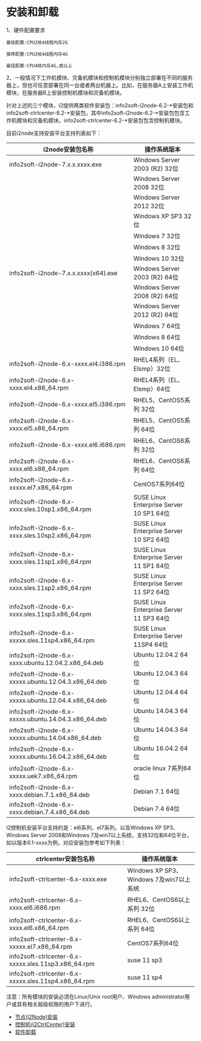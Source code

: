 # 安装和卸载

1、硬件配置要求

```
最低配置:CPU2核4线程内存2G

推荐配置:CPU2核4线程内存4G

最佳配置:CPU4核内存4G,或以上
```

2、一般情况下工作机模块、灾备机模块和控制机模块分别独立部署在不同的服务器上，但也可任意部署在同一台或者两台机器上。比如，在服务器A上安装工作机模块，在服务器B上安装控制机模块和灾备机模块。

针对上述的三个模块，i2提供两类软件安装包：info2soft-i2node-6.2-\*安装包和info2soft-ctrlcenter-6.2-\*安装包，其中info2soft-i2node-6.2-\*安装包包含工作机模块和灾备机模块，info2soft-ctrlcenter-6.2-\*安装包包含控制机模块。

目前i2node支持安装平台支持列表如下：

| i2node安装包名称 | 操作系统版本 |
| --- | --- |
| info2soft-i2node-7.x.x.xxxx.exe | Windows Server 2003 \(R2\) 32位 |
|  | Windows Server 2008 32位 |
|  | Windows Server 2012 32位 |
|  | Windows XP SP3 32位 |
|  | Windows 7 32位 |
|  | Windows 8 32位 |
|  | Windows 10 32位 |
| info2soft-i2node-7.x.x.xxxx\(x64\).exe | Windows Server 2003 \(R2\) 64位 |
|  | Windows Server 2008 \(R2\) 64位 |
|  | Windows Server 2012 \(R2\) 64位 |
|  | Windows 7 64位 |
|  | Windows 8 64位 |
|  | Windows 10 64位 |
| info2soft-i2node-6.x-xxxx.el4.i386.rpm | RHEL4系列（EL、Elsmp）32位 |
| info2soft-i2node-6.x-xxxx.el4.x86\_64.rpm | RHEL4系列（EL、Elsmp）64位 |
| info2soft-i2node-6.x-xxxx.el5.i386.rpm | RHEL5、CentOS5系列 32位 |
| info2soft-i2node-6.x-xxxx.el5.x86\_64.rpm | RHEL5、CentOS5系列 64位 |
| info2soft-i2node-6.x-xxxx.el6.i686.rpm | RHEL6、CentOS6系列 32位 |
| info2soft-i2node-6.x-xxxx.el6.x86\_64.rpm | RHEL6、CentOS6系列 64位 |
| info2soft-i2node-6.x-xxxxx.el7.x86\_64.rpm | CentOS7系列64位 |
| info2soft-i2node-6.x-xxxx.sles.10sp1.x86\_64.rpm | SUSE Linux Enterprise Server 10 SP1 64位 |
| info2soft-i2node-6.x-xxxx.sles.10sp2.x86\_64.rpm | SUSE Linux Enterprise Server 10 SP2 64位 |
| info2soft-i2node-6.x-xxxx.sles.11sp1.x86\_64.rpm | SUSE Linux Enterprise Server 11 SP1 64位 |
| info2soft-i2node-6.x-xxxx.sles.11sp2.x86\_64.rpm | SUSE Linux Enterprise Server 11 SP2 64位 |
| info2soft-i2node-6.x-xxxx.sles.11sp3.x86\_64.rpm | SUSE Linux Enterprise Server 11 SP3 64位 |
| info2soft-i2node-6.x-xxxxx.sles.11sp4.x86\_64.rpm | SUSE Linux Enterprise Server 11SP4 64位 |
| info2soft-i2node-6.x-xxxx.ubuntu.12.04.2.x86\_64.deb | Ubuntu 12.04.2 64位 |
| info2soft-i2node-6.x-xxxxx.ubuntu.12.04.3.x86\_64.deb | Ubuntu 12.04.3 64位 |
| info2soft-i2node-6.x-xxxxx.ubuntu.12.04.4.x86\_64.deb | Ubuntu 12.04.4 64位 |
| info2soft-i2node-6.x-xxxxx.ubuntu.14.04.3.x86\_64.deb | Ubuntu 14.04.3 64位 |
| info2soft-i2node-6.x-xxxxx.ubuntu.14.04.x86\_64.deb | Ubuntu 14.04.3 64位 |
| info2soft-i2node-6.x-xxxxx.ubuntu.16.04.2.x86\_64.deb | Ubuntu 16.04.2 64位 |
| info2soft-i2node-6.x-xxxxx.uek7.x86\_64.rpm | oracle linux 7系列64位 |
| info2soft-i2node-6.x-xxxx.debian.7.1.x86\_64.deb | Debian 7.1 64位 |
| info2soft-i2node-6.x-xxxx.debian.7.4.x86\_64.deb | Debian 7.4 64位 |

I2控制机安装平台支持的是：el6系列、el7系列，以及Windows XP SP3、Windows Server 2008和Windows 7及win7以上系统，支持32位和64位平台，如以版本6.1-xxxx为例，对应安装包参考如下列表：

| ctrlcenter安装包名称 | 操作系统版本 |
| --- | --- |
| info2soft-ctrlcenter-6.x-xxxx.exe | Windows XP SP3、Windows 7及win7以上系统 |
| info2soft-ctrlcenter-6.x-xxxx.el6.i686.rpm | RHEL6、CentOS6以上系列 32位 |
| info2soft-ctrlcenter-6.x-xxxx.el6.x86\_64.rpm | RHEL6、CentOS6以上系列 64位 |
| info2soft-ctrlcenter-6.x-xxxxx.el7.x86\_64.rpm | CentOS7系列64位 |
| info2soft-ctrlcenter-6.x-xxxxx.sles.11sp3.x86\_64.rpm | suse 11 sp3 |
| info2soft-ctrlcenter-6.x-xxxxx.sles.11sp4.x86\_64.rpm | suse 11 sp4 |

注意：所有模块的安装必须在Linux/Unix root用户、Windows administrator用户或具有相关超级权限的用户下进行。

* [节点\(i2Node\)安装](node_install.md)
* [控制机\(i2CtrlCenter\)安装](ctrl_install.md)
* [软件卸载](soft_uninstall.md)



